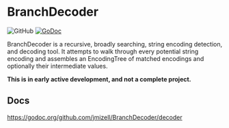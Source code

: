 # BranchDecoder

![GitHub](https://img.shields.io/github/license/jmizell/BranchDecoder.svg?color=00ff00)
[![GoDoc](https://godoc.org/github.com/jmizell/BranchDecoder/decoder?status.svg)](https://godoc.org/github.com/jmizell/BranchDecoder/decoder)

BranchDecoder is a recursive, broadly searching, string encoding detection, 
and decoding tool. It attempts to walk through every potential string 
encoding and assembles an EncodingTree of matched encodings and optionally 
their intermediate values.

**This is in early active development, and not a complete project.**

## Docs
https://godoc.org/github.com/jmizell/BranchDecoder/decoder
